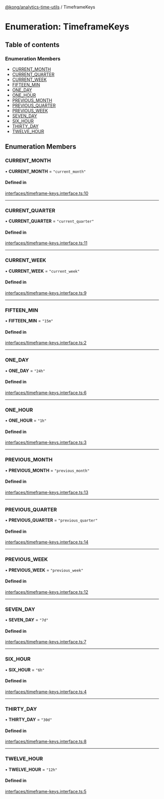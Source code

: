 [@kong/analytics-time-utils](../API.md) / TimeframeKeys

# Enumeration: TimeframeKeys

## Table of contents

### Enumeration Members

- [CURRENT\_MONTH](TimeframeKeys.md#current_month)
- [CURRENT\_QUARTER](TimeframeKeys.md#current_quarter)
- [CURRENT\_WEEK](TimeframeKeys.md#current_week)
- [FIFTEEN\_MIN](TimeframeKeys.md#fifteen_min)
- [ONE\_DAY](TimeframeKeys.md#one_day)
- [ONE\_HOUR](TimeframeKeys.md#one_hour)
- [PREVIOUS\_MONTH](TimeframeKeys.md#previous_month)
- [PREVIOUS\_QUARTER](TimeframeKeys.md#previous_quarter)
- [PREVIOUS\_WEEK](TimeframeKeys.md#previous_week)
- [SEVEN\_DAY](TimeframeKeys.md#seven_day)
- [SIX\_HOUR](TimeframeKeys.md#six_hour)
- [THIRTY\_DAY](TimeframeKeys.md#thirty_day)
- [TWELVE\_HOUR](TimeframeKeys.md#twelve_hour)

## Enumeration Members

### CURRENT\_MONTH

• **CURRENT\_MONTH** = ``"current_month"``

#### Defined in

[interfaces/timeframe-keys.interface.ts:10](https://github.com/Kong/shared-js/blob/main/packages/analytics-time-utils/src/interfaces/timeframe-keys.interface.ts#L10)

___

### CURRENT\_QUARTER

• **CURRENT\_QUARTER** = ``"current_quarter"``

#### Defined in

[interfaces/timeframe-keys.interface.ts:11](https://github.com/Kong/shared-js/blob/main/packages/analytics-time-utils/src/interfaces/timeframe-keys.interface.ts#L11)

___

### CURRENT\_WEEK

• **CURRENT\_WEEK** = ``"current_week"``

#### Defined in

[interfaces/timeframe-keys.interface.ts:9](https://github.com/Kong/shared-js/blob/main/packages/analytics-time-utils/src/interfaces/timeframe-keys.interface.ts#L9)

___

### FIFTEEN\_MIN

• **FIFTEEN\_MIN** = ``"15m"``

#### Defined in

[interfaces/timeframe-keys.interface.ts:2](https://github.com/Kong/shared-js/blob/main/packages/analytics-time-utils/src/interfaces/timeframe-keys.interface.ts#L2)

___

### ONE\_DAY

• **ONE\_DAY** = ``"24h"``

#### Defined in

[interfaces/timeframe-keys.interface.ts:6](https://github.com/Kong/shared-js/blob/main/packages/analytics-time-utils/src/interfaces/timeframe-keys.interface.ts#L6)

___

### ONE\_HOUR

• **ONE\_HOUR** = ``"1h"``

#### Defined in

[interfaces/timeframe-keys.interface.ts:3](https://github.com/Kong/shared-js/blob/main/packages/analytics-time-utils/src/interfaces/timeframe-keys.interface.ts#L3)

___

### PREVIOUS\_MONTH

• **PREVIOUS\_MONTH** = ``"previous_month"``

#### Defined in

[interfaces/timeframe-keys.interface.ts:13](https://github.com/Kong/shared-js/blob/main/packages/analytics-time-utils/src/interfaces/timeframe-keys.interface.ts#L13)

___

### PREVIOUS\_QUARTER

• **PREVIOUS\_QUARTER** = ``"previous_quarter"``

#### Defined in

[interfaces/timeframe-keys.interface.ts:14](https://github.com/Kong/shared-js/blob/main/packages/analytics-time-utils/src/interfaces/timeframe-keys.interface.ts#L14)

___

### PREVIOUS\_WEEK

• **PREVIOUS\_WEEK** = ``"previous_week"``

#### Defined in

[interfaces/timeframe-keys.interface.ts:12](https://github.com/Kong/shared-js/blob/main/packages/analytics-time-utils/src/interfaces/timeframe-keys.interface.ts#L12)

___

### SEVEN\_DAY

• **SEVEN\_DAY** = ``"7d"``

#### Defined in

[interfaces/timeframe-keys.interface.ts:7](https://github.com/Kong/shared-js/blob/main/packages/analytics-time-utils/src/interfaces/timeframe-keys.interface.ts#L7)

___

### SIX\_HOUR

• **SIX\_HOUR** = ``"6h"``

#### Defined in

[interfaces/timeframe-keys.interface.ts:4](https://github.com/Kong/shared-js/blob/main/packages/analytics-time-utils/src/interfaces/timeframe-keys.interface.ts#L4)

___

### THIRTY\_DAY

• **THIRTY\_DAY** = ``"30d"``

#### Defined in

[interfaces/timeframe-keys.interface.ts:8](https://github.com/Kong/shared-js/blob/main/packages/analytics-time-utils/src/interfaces/timeframe-keys.interface.ts#L8)

___

### TWELVE\_HOUR

• **TWELVE\_HOUR** = ``"12h"``

#### Defined in

[interfaces/timeframe-keys.interface.ts:5](https://github.com/Kong/shared-js/blob/main/packages/analytics-time-utils/src/interfaces/timeframe-keys.interface.ts#L5)
